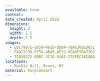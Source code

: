 ```yaml
---
available: true
context:
date_created: April 2022
dimensions:
  height: 3
  width: 1.5
  depth: 1.5
images:
  - E8C7997E-2650-491D-BDB4-7BA630BE8831
  - F4D22C9B-FE50-4B45-AF29-6E48E9B473B2
  - 7CD59273-09EC-4C7A-9462-275FDC181ABA
locations:
  - Marble Hill, Bronx, NY
material: Purpleheart
---
```

